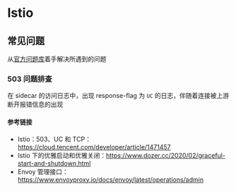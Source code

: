 # Istio

## 常见问题

从[官方问题库](https://istio.io/latest/zh/docs/ops/common-problems/)着手解决所遇到的问题

### 503 问题排查

在 sidecar 的访问日志中，出现 response-flag 为 `UC` 的日志，伴随着连接被上游断开报错信息的出现

#### 参考链接

* Istio：503、UC 和 TCP：https://cloud.tencent.com/developer/article/1471457
* Istio 下的优雅启动和优雅关闭：https://www.dozer.cc/2020/02/graceful-start-and-shutdown.html
* Envoy 管理接口：https://www.envoyproxy.io/docs/envoy/latest/operations/admin
